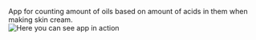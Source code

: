 App for counting amount of oils based on amount of acids in them when making skin cream.  
![Here you can see app in action](https://github.com/user-attachments/assets/36eeb74e-a341-4917-a4c0-abf01ca783df)
